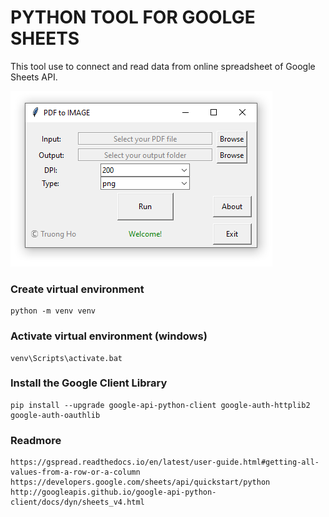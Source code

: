 # PYTHON TOOL FOR GOOLGE SHEETS 
This tool use to connect and read data from online spreadsheet of Google Sheets API.

![](https://github.com/holamtruong/pdf2img_gui/blob/master/screen.png?raw=true)

### Create virtual environment
    python -m venv venv

### Activate virtual environment (windows)
    venv\Scripts\activate.bat

### Install the Google Client Library
    pip install --upgrade google-api-python-client google-auth-httplib2 google-auth-oauthlib
    
### Readmore
    https://gspread.readthedocs.io/en/latest/user-guide.html#getting-all-values-from-a-row-or-a-column
    https://developers.google.com/sheets/api/quickstart/python
    http://googleapis.github.io/google-api-python-client/docs/dyn/sheets_v4.html
    
